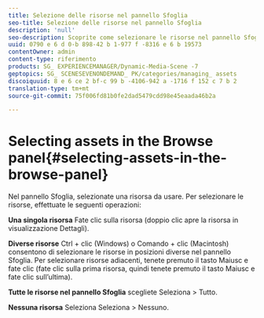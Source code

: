 ```yaml
---
title: Selezione delle risorse nel pannello Sfoglia
seo-title: Selezione delle risorse nel pannello Sfoglia
description: 'null'
seo-description: Scoprite come selezionare le risorse nel pannello Sfoglia.
uuid: 0790 e 6 d 0-b 898-42 b 1-977 f -8316 e 6 b 19573
contentOwner: admin
content-type: riferimento
products: SG_ EXPERIENCEMANAGER/Dynamic-Media-Scene -7
geptopics: SG_ SCENESEVENONDEMAND_ PK/categories/managing_ assets
discoiquuid: 8 e 6 ce 2 bf-c 99 b -4106-942 a -1716 f 152 c 7 b 2
translation-type: tm+mt
source-git-commit: 75f006fd81b0fe2dad5479cdd98e45eaada46b2a

---
```



# Selecting assets in the Browse panel{#selecting-assets-in-the-browse-panel}

Nel pannello Sfoglia, selezionate una risorsa da usare. Per selezionare le risorse, effettuate le seguenti operazioni:

**Una singola risorsa** Fate clic sulla risorsa (doppio clic apre la risorsa in visualizzazione Dettagli).

**Diverse risorse** Ctrl + clic (Windows) o Comando + clic (Macintosh) consentono di selezionare le risorse in posizioni diverse nel pannello Sfoglia. Per selezionare risorse adiacenti, tenete premuto il tasto Maiusc e fate clic (fate clic sulla prima risorsa, quindi tenete premuto il tasto Maiusc e fate clic sull’ultima).

**Tutte le risorse nel pannello Sfoglia** scegliete Seleziona &gt; Tutto.

**Nessuna risorsa** Seleziona Seleziona &gt; Nessuno.
